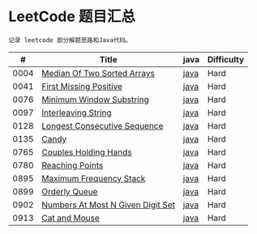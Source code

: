
# LeetCode 题目汇总

`记录 leetcode 部分解题思路和Java代码。`

| # | Title | java | Difficulty |
|---| ----- | -------- | ---------- |
| 0004 | [Median Of Two Sorted Arrays](https://leetcode.com/problems/median-of-two-sorted-arrays/) | [java](./src/main/java/me/meet/leetcode/hard/MedianOfTwoSortedArrays.java) | Hard |
| 0041 | [First Missing Positive](https://leetcode.com/problems/first-missing-positive/) | [java](./src/main/java/me/meet/leetcode/hard/FirstMissingPositive.java) | Hard |
| 0076 | [Minimum Window Substring](https://leetcode.com/problems/minimum-window-substring/) | [java](./src/main/java/me/meet/leetcode/hard/MinimumWindowSubsequence.java) | Hard |
| 0097 | [Interleaving String](https://leetcode.com/problems/interleaving-string/) | [java](./src/main/java/me/meet/leetcode/hard/InterleavingString.java) | Hard |
| 0128 | [Longest Consecutive Sequence](https://leetcode.com/problems/longest-consecutive-sequence/) | [java](./src/main/java/me/meet/leetcode/hard/LongestConsecutiveSequence.java) | Hard |
| 0135 | [Candy](https://leetcode.com/problems/candy/) | [java](./src/main/java/me/meet/leetcode/hard/Candy.java) | Hard |
| 0765 | [Couples Holding Hands](https://leetcode.com/problems/couples-holding-hands/) | [java](./src/main/java/me/meet/leetcode/hard/CouplesHoldingHands.java) | Hard |
| 0780 | [Reaching Points](https://leetcode.com/problems/reaching-points/) | [java](./src/main/java/me/meet/leetcode/hard/ReachingPoints.java) | Hard |
| 0895 | [Maximum Frequency Stack](https://leetcode.com/problems/maximum-frequency-stack/) | [java](./src/main/java/me/meet/leetcode/hard/MaximumFrequencyStack.java) | Hard |
| 0899 | [Orderly Queue](https://leetcode.com/problems/orderly-queue/) | [java](./src/main/java/me/meet/leetcode/hard/OrderlyQueue.java) | Hard |
| 0902 | [Numbers At Most N Given Digit Set](https://leetcode.com/problems/numbers-at-most-n-given-digit-set/) | [java](./src/main/java/me/meet/leetcode/hard/NumbersAtMostNGivenDigitSet.java) | Hard |
| 0913 | [Cat and Mouse](https://leetcode.com/problems/cat-and-mouse/) | [java](./src/main/java/me/meet/leetcode/hard/CatAndMouse.java) | Hard |


